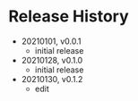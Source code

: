 # Release History

* 20210101, v0.0.1
	* initial release
* 20210128, v0.1.0
	* initial release
* 20210130, v0.1.2
	* edit
